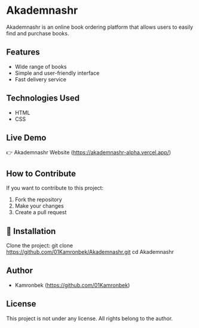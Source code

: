 # Akademnashr

Akademnashr is an online book ordering platform that allows users to easily find and purchase books.

## Features
- Wide range of books
- Simple and user-friendly interface
- Fast delivery service

## Technologies Used
- HTML
- CSS

## Live Demo
👉 Akademnashr Website (https://akademnashr-alpha.vercel.app/)

## How to Contribute
If you want to contribute to this project:
1. Fork the repository
2. Make your changes
3. Create a pull request

## 🔗 Installation
Clone the project:
git clone https://github.com/01Kamronbek/Akademnashr.git
cd Akademnashr

## Author
- Kamronbek (https://github.com/01Kamronbek)

## License
This project is not under any license. All rights belong to the author.
